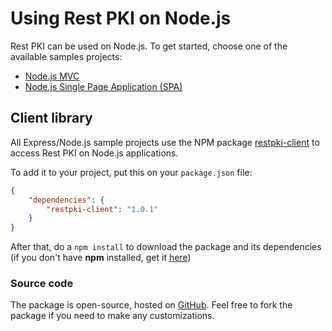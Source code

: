 ﻿# Using Rest PKI on Node.js

Rest PKI can be used on Node.js. To get started, choose one of the available samples projects:

* [Node.js MVC](mvc.md)
* [Node.js Single Page Application (SPA)](spa.md)

## Client library

All Express/Node.js sample projects use the NPM package [restpki-client](https://www.npmjs.com/package/restpki-client)
to access Rest PKI on Node.js applications.

To add it to your project, put this on your `package.json` file:

```json
{
    "dependencies": {
        "restpki-client": "1.0.1"
    }
}
```

After that, do a `npm install` to download the package and its dependencies (if you don't have **npm** installed, get it [here](https://www.npmjs.com/get-npm))

### Source code

The package is open-source, hosted on [GitHub](https://github.com/LacunaSoftware/RestPkiNodeClient). Feel free to fork the package if you need to make any customizations.
